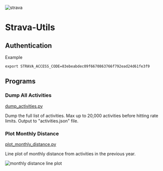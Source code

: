 ![strava](https://github.com/user-attachments/assets/aa4a0b43-e73e-4ef9-bb0e-608d7ae20e75)

# Strava-Utils

## Authentication

Example

```
export STRAVA_ACCESS_CODE=83ebeabdec09f6670863766f792ead24d61fe3f9
```

## Programs

### Dump All Activities

[dump\_activities.py](/dump_activities.py)

Dump the full list of activities. Max up to 20,000 activities before hitting
rate limits. Output to "activities.json" file.

### Plot Monthly Distance

[plot\_monthly\_distance.py](/plot_monthly_distance.py)

Line plot of monthly distance from activities in the previous year.

![monthly distance line plot](https://github.com/user-attachments/assets/f7f57062-ad0c-4ec2-8594-9a26b5259da3)

